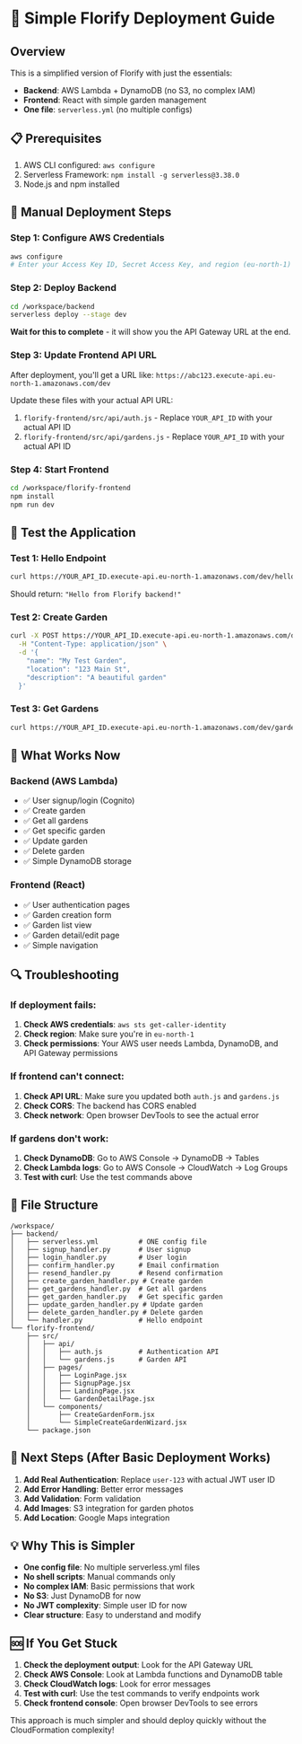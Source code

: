 # 🚀 Simple Florify Deployment Guide

## Overview
This is a simplified version of Florify with just the essentials:
- **Backend**: AWS Lambda + DynamoDB (no S3, no complex IAM)
- **Frontend**: React with simple garden management
- **One file**: `serverless.yml` (no multiple configs)

## 📋 Prerequisites
1. AWS CLI configured: `aws configure`
2. Serverless Framework: `npm install -g serverless@3.38.0`
3. Node.js and npm installed

## 🔧 Manual Deployment Steps

### Step 1: Configure AWS Credentials
```bash
aws configure
# Enter your Access Key ID, Secret Access Key, and region (eu-north-1)
```

### Step 2: Deploy Backend
```bash
cd /workspace/backend
serverless deploy --stage dev
```

**Wait for this to complete** - it will show you the API Gateway URL at the end.

### Step 3: Update Frontend API URL
After deployment, you'll get a URL like:
`https://abc123.execute-api.eu-north-1.amazonaws.com/dev`

Update these files with your actual API URL:
1. `florify-frontend/src/api/auth.js` - Replace `YOUR_API_ID` with your actual API ID
2. `florify-frontend/src/api/gardens.js` - Replace `YOUR_API_ID` with your actual API ID

### Step 4: Start Frontend
```bash
cd /workspace/florify-frontend
npm install
npm run dev
```

## 🧪 Test the Application

### Test 1: Hello Endpoint
```bash
curl https://YOUR_API_ID.execute-api.eu-north-1.amazonaws.com/dev/hello
```
Should return: `"Hello from Florify backend!"`

### Test 2: Create Garden
```bash
curl -X POST https://YOUR_API_ID.execute-api.eu-north-1.amazonaws.com/dev/gardens \
  -H "Content-Type: application/json" \
  -d '{
    "name": "My Test Garden",
    "location": "123 Main St",
    "description": "A beautiful garden"
  }'
```

### Test 3: Get Gardens
```bash
curl https://YOUR_API_ID.execute-api.eu-north-1.amazonaws.com/dev/gardens
```

## 🎯 What Works Now

### Backend (AWS Lambda)
- ✅ User signup/login (Cognito)
- ✅ Create garden
- ✅ Get all gardens
- ✅ Get specific garden
- ✅ Update garden
- ✅ Delete garden
- ✅ Simple DynamoDB storage

### Frontend (React)
- ✅ User authentication pages
- ✅ Garden creation form
- ✅ Garden list view
- ✅ Garden detail/edit page
- ✅ Simple navigation

## 🔍 Troubleshooting

### If deployment fails:
1. **Check AWS credentials**: `aws sts get-caller-identity`
2. **Check region**: Make sure you're in `eu-north-1`
3. **Check permissions**: Your AWS user needs Lambda, DynamoDB, and API Gateway permissions

### If frontend can't connect:
1. **Check API URL**: Make sure you updated both `auth.js` and `gardens.js`
2. **Check CORS**: The backend has CORS enabled
3. **Check network**: Open browser DevTools to see the actual error

### If gardens don't work:
1. **Check DynamoDB**: Go to AWS Console → DynamoDB → Tables
2. **Check Lambda logs**: Go to AWS Console → CloudWatch → Log Groups
3. **Test with curl**: Use the test commands above

## 📁 File Structure
```
/workspace/
├── backend/
│   ├── serverless.yml          # ONE config file
│   ├── signup_handler.py       # User signup
│   ├── login_handler.py        # User login
│   ├── confirm_handler.py      # Email confirmation
│   ├── resend_handler.py       # Resend confirmation
│   ├── create_garden_handler.py # Create garden
│   ├── get_gardens_handler.py  # Get all gardens
│   ├── get_garden_handler.py   # Get specific garden
│   ├── update_garden_handler.py # Update garden
│   ├── delete_garden_handler.py # Delete garden
│   └── handler.py              # Hello endpoint
└── florify-frontend/
    ├── src/
    │   ├── api/
    │   │   ├── auth.js         # Authentication API
    │   │   └── gardens.js      # Garden API
    │   ├── pages/
    │   │   ├── LoginPage.jsx
    │   │   ├── SignupPage.jsx
    │   │   ├── LandingPage.jsx
    │   │   └── GardenDetailPage.jsx
    │   └── components/
    │       ├── CreateGardenForm.jsx
    │       └── SimpleCreateGardenWizard.jsx
    └── package.json
```

## 🚀 Next Steps (After Basic Deployment Works)

1. **Add Real Authentication**: Replace `user-123` with actual JWT user ID
2. **Add Error Handling**: Better error messages
3. **Add Validation**: Form validation
4. **Add Images**: S3 integration for garden photos
5. **Add Location**: Google Maps integration

## 💡 Why This is Simpler

- **One config file**: No multiple serverless.yml files
- **No shell scripts**: Manual commands only
- **No complex IAM**: Basic permissions that work
- **No S3**: Just DynamoDB for now
- **No JWT complexity**: Simple user ID for now
- **Clear structure**: Easy to understand and modify

## 🆘 If You Get Stuck

1. **Check the deployment output**: Look for the API Gateway URL
2. **Check AWS Console**: Look at Lambda functions and DynamoDB table
3. **Check CloudWatch logs**: Look for error messages
4. **Test with curl**: Use the test commands to verify endpoints work
5. **Check frontend console**: Open browser DevTools to see errors

This approach is much simpler and should deploy quickly without the CloudFormation complexity!